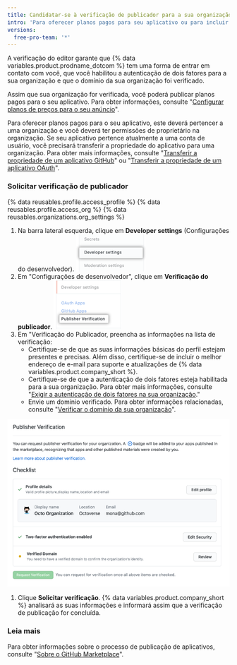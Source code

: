 ```yaml
---
title: Candidatar-se à verificação de publicador para a sua organização
intro: 'Para oferecer planos pagos para seu aplicativo ou para incluir um selo no Marketplace no anúncio do seu aplicativo, você deverá concluir o processo de verificação de publicação para a sua organização.'
versions:
  free-pro-team: '*'
---
```


A verificação do editor garante que {% data variables.product.prodname_dotcom %} tem uma forma de entrar em contato com você, que você habilitou a autenticação de dois fatores para a sua organização e que o domínio da sua organização foi verificado.

Assim que sua organização for verificada, você poderá publicar planos pagos para o seu aplicativo. Para obter informações, consulte "[Configurar planos de preços para o seu anúncio](/developers/github-marketplace/setting-pricing-plans-for-your-listing)".

Para oferecer planos pagos para o seu aplicativo, este deverá pertencer a uma organização e você deverá ter permissões de proprietário na organização. Se seu aplicativo pertence atualmente a uma conta de usuário, você precisará transferir a propriedade do aplicativo para uma organização. Para obter mais informações, consulte "[Transferir a propriedade de um aplicativo GitHub](/developers/apps/transferring-ownership-of-a-github-app)" ou "[Transferir a propriedade de um aplicativo OAuth](/developers/apps/transferring-ownership-of-an-oauth-app)".

### Solicitar verificação de publicador

{% data reusables.profile.access_profile %}
{% data reusables.profile.access_org %}
{% data reusables.organizations.org_settings %}
1. Na barra lateral esquerda, clique em **Developer settings** (Configurações do desenvolvedor). ![Opção de configurações do desenvolvedor na barra lateral de configurações da organização](/assets/images/marketplace/developer-settings-in-org-settings.png)
1. Em "Configurações de desenvolvedor", clique em **Verificação do publicador**. ![Opção de verificação do editor na barra lateral de configurações da organização](/assets/images/marketplace/publisher-verification-settings-option.png)
1. Em "Verificação do Publicador, preencha as informações na lista de verificação:
   - Certifique-se de que as suas informações básicas do perfil estejam presentes e precisas. Além disso, certifique-se de incluir o melhor endereço de e-mail para suporte e atualizações de {% data variables.product.company_short %}.
   - Certifique-se de que a autenticação de dois fatores esteja habilitada para a sua organização. Para obter mais informações, consulte "[Exigir a autenticação de dois fatores na sua organização](/github/setting-up-and-managing-organizations-and-teams/requiring-two-factor-authentication-in-your-organization)."
   - Envie um domínio verificado. Para obter informações relacionadas, consulte "[Verificar o domínio da sua organização](/github/setting-up-and-managing-organizations-and-teams/verifying-your-organizations-domain)".

  ![Lista de verificação do publicador](/assets/images/marketplace/publisher-verification-checklist.png)

1. Clique **Solicitar verificação**. {% data variables.product.company_short %} analisará as suas informações e informará assim que a verificação de publicação for concluída.

### Leia mais

Para obter informações sobre o processo de publicação de aplicativos, consulte "[Sobre o GitHub Marketplace](/developers/github-marketplace/about-github-marketplace)".
